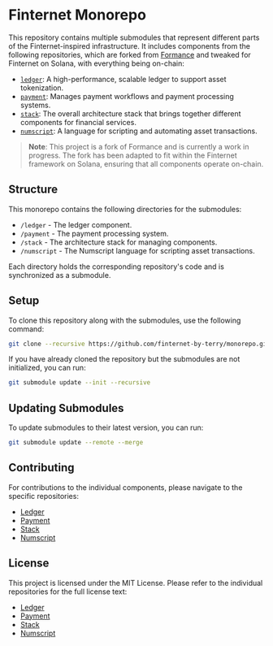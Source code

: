 # Finternet Monorepo

This repository contains multiple submodules that represent different parts of the Finternet-inspired infrastructure. It includes components from the following repositories, which are forked from [Formance](https://github.com/formancehq) and tweaked for Finternet on Solana, with everything being on-chain:

- [`ledger`](https://github.com/finternet-by-terry/ledger): A high-performance, scalable ledger to support asset tokenization.
- [`payment`](https://github.com/finternet-by-terry/payment): Manages payment workflows and payment processing systems.
- [`stack`](https://github.com/finternet-by-terry/stack): The overall architecture stack that brings together different components for financial services.
- [`numscript`](https://github.com/finternet-by-terry/numscript): A language for scripting and automating asset transactions.

> **Note**: This project is a fork of Formance and is currently a work in progress. The fork has been adapted to fit within the Finternet framework on Solana, ensuring that all components operate on-chain.

## Structure

This monorepo contains the following directories for the submodules:
- `/ledger` - The ledger component.
- `/payment` - The payment processing system.
- `/stack` - The architecture stack for managing components.
- `/numscript` - The Numscript language for scripting asset transactions.

Each directory holds the corresponding repository's code and is synchronized as a submodule.

## Setup

To clone this repository along with the submodules, use the following command:

```bash
git clone --recursive https://github.com/finternet-by-terry/monorepo.git
```

If you have already cloned the repository but the submodules are not initialized, you can run:

```bash
git submodule update --init --recursive
```

## Updating Submodules

To update submodules to their latest version, you can run:

```bash
git submodule update --remote --merge
```

## Contributing

For contributions to the individual components, please navigate to the specific repositories:
- [Ledger](https://github.com/finternet-by-terry/ledger)
- [Payment](https://github.com/finternet-by-terry/payment)
- [Stack](https://github.com/finternet-by-terry/stack)
- [Numscript](https://github.com/finternet-by-terry/numscript)

## License

This project is licensed under the MIT License. Please refer to the individual repositories for the full license text:
- [Ledger](https://github.com/finternet-by-terry/ledger)
- [Payment](https://github.com/finternet-by-terry/payment)
- [Stack](https://github.com/finternet-by-terry/stack)
- [Numscript](https://github.com/finternet-by-terry/numscript)

